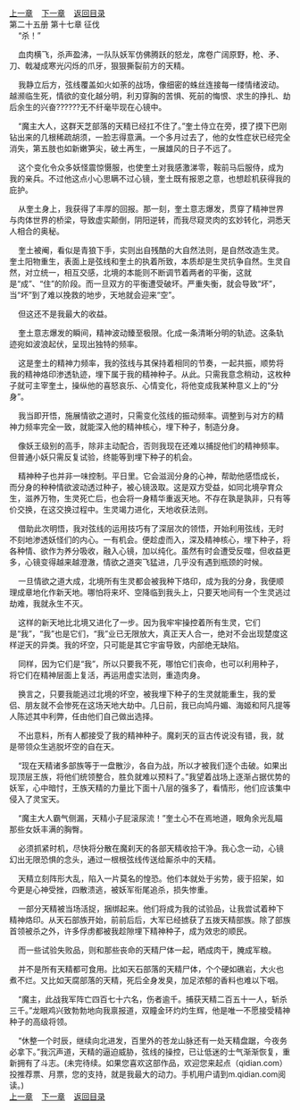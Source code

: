 
[上一章](https://github.com/xiaominghe2014/spider_book/blob/master/book/知北游/第380章.md)&nbsp;&nbsp;&nbsp;&nbsp;[下一章](https://github.com/xiaominghe2014/spider_book/blob/master/book/知北游/第382章.md)&nbsp;&nbsp;&nbsp;&nbsp;[返回目录](https://github.com/xiaominghe2014/spider_book/blob/master/book/知北游/README.md)
<br /> 第二十五册 第十七章 征伐<br />
        “杀！”

    血肉横飞，杀声盈沸，一队队妖军仿佛腾跃的怒龙，席卷广阔原野，枪、矛、刀、戟凝成寒光闪烁的爪牙，狠狠撕裂前方的天精。

    我静立后方，弦线覆盖如火如荼的战场，像细密的蛛丝连接每一缕情绪波动。越濒临生死，情欲的变化越分明，利刃穿胸的苦惧、死前的悔恨、求生的挣扎、劫后余生的兴奋??????无不纤毫毕现在心镜中。

    “魔主大人，这群天芝部落的天精已经扛不住了。”奎土侍立在旁，摸了摸下巴刚钻出来的几根稀疏胡须，一脸志得意满。一个多月过去了，他的女性症状已经完全消失，第五肢也如新嫩笋尖，破土再生，一展雄风的日子不远了。

    这个变化令众多妖怪震惊慑服，也使奎土对我感激涕零，鞍前马后服侍，成为我的亲兵。不过他这点小心思瞒不过心镜，奎土既有报恩之意，也想趁机获得我的庇护。

    从奎土身上，我获得了丰厚的回报。那一刻，奎土意志爆发，贯穿了精神世界与肉体世界的桥梁，导致虚实颠倒，阴阳逆转，而我尽窥灵肉的玄妙转化，洞悉天人相合的奥秘。

    奎土被阉，看似是青狼下手，实则出自残酷的大自然法则，是自然改造生灵。奎土阳物重生，表面上是弦线和奎土的执着所致，本质却是生灵抗争自然。生灵自然，对立统一，相互交感，北境的本能则不断调节着两者的平衡，这就是“成”、“住”的阶段。而一旦双方的平衡遭受破坏。严重失衡，就会导致“坏”，当“坏”到了难以挽救的地步，天地就会迎来“空”。

    但这还不是我最大的收益。

    奎土意志爆发的瞬间，精神波动臻至极限。化成一条清晰分明的轨迹。这条轨迹宛如波浪起伏，呈现出独特的频率。

    这是奎土的精神力频率，我的弦线与其保持着相同的节奏，一起共振，顺势将我的精神烙印渗透轨迹，埋下属于我的精神种子。从此。只需我意念稍动，这枚种子就可主宰奎土，操纵他的喜怒哀乐、心情变化，将他变成我某种意义上的“分身”。

    我当即开悟，施展情欲之道时，只需变化弦线的振动频率。调整到与对方的精神力频率完全一致，就能深入他的精神核心，埋下种子，制造分身。

    像妖王级别的高手，除非主动配合，否则我现在还难以捕捉他们的精神频率。但普通小妖只需反复试验，终能等到埋下种子的机会。

    精神种子也并非一味控制。平日里。它会滋润分身的心神，帮助他感悟成长，而分身的种种情欲波动透过种子，被心镜汲取。这是双方受益，如同北境孕育众生，滋养万物，生灵死亡后，也会将一身精华重返天地。不存在孰是孰非，只有等价交换，在这交换过程中。生灵竭力进化，天地收获法则。

    借助此次明悟，我对弦线的运用技巧有了深层次的领悟，开始利用弦线，无时不刻地渗透妖怪们的内心。一有机会。便趁虚而入，深及精神核心，埋下种子，将各种情、欲作为养分吸收，融入心镜，加以纯化。虽然有时会遭受反噬，但收益更多，心镜变得越来越澄澈，情欲之道突飞猛进，几乎没有遇到瓶颈的时候。

    一旦情欲之道大成，北境所有生灵都会被我种下烙印，成为我的分身，我便顺理成章地化作新天地。哪怕将来坏、空降临到我头上，只要天地间有一个生灵逃过劫难，我就永生不灭。

    这样的新天地比北境又进化了一步。因为我牢牢操控着所有生灵，它们是“我”，“我”也是它们，“我”业已无限放大，真正天人合一，绝对不会出现楚度这样逆天的异类。我的坏空，只可能是其它宇宙导致，内部绝无缺陷。

    同样，因为它们是“我”，所以只要我不死，哪怕它们丧命，也可以利用种子，将它们在精神层面上复活，再运用虚实法则，重造肉身。

    换言之，只要我能逃过北境的坏空，被我埋下种子的生灵就能重生，我的爱侣、朋友就不会惨死在这场天地大劫中。几日前，我已向鸠丹媚、海姬和阿凡提等人陈述其中利弊，任由他们自己做出选择。

    不出意料，所有人都接受了我的精神种子。魔刹天的亘古传说没有错，我，就是带领众生逃脱坏空的自在天。

    “现在天精诸多部族等于一盘散沙，各自为战，所以才被我们逐个击破。如果出现顶层王族，将他们统领整合，胜负就难以预料了。”我望着战场上逐渐占据优势的妖军，心中暗忖，王族天精的力量比下面十八层的强多了，看情形，他们应该集中侵入了灵宝天。

    “魔主大人霸气侧漏，天精小子屁滚尿流！”奎土心不在焉地道，眼角余光乱瞄那些女妖丰满的胸臀。

    必须抓紧时机，尽快将分散在魔刹天的各部天精收拾干净。我心念一动，心镜幻出无限恐惧的念头，通过一根根弦线传送给厮杀中的天精。

    天精立刻阵形大乱，陷入一片莫名的惶恐。他们本就处于劣势，疲于招架，如今更是心神受挫，四散溃逃，被妖军衔尾追杀，损失惨重。

    一部分天精被当场活捉，捆绑起来。他们将成为我的试验品，让我尝试着种下精神烙印。从天石部族开始，前前后后，大军已经掳获了五拨天精部族。除了部族首领被杀之外，许多俘虏都被我趁隙埋下精神种子，成为效忠的顺民。

    而一些试验失败品，则和那些丧命的天精尸体一起，晒成肉干，腌成军粮。

    并不是所有天精都可食用。比如天石部落的天精尸体，个个硬如礁岩，大火也煮不烂。又比如天腐部落的天精，死后全身发臭，加足浓郁的香料也难以下咽。

    “魔主，此战我军阵亡四百七十六名，伤者逾千。捕获天精二百五十一人，斩杀三千。”龙眼鸡兴致勃勃地向我禀报道，双瞳金环灼灼生辉，他是唯一不愿接受精神种子的高级将领。

    “休整一个时辰，继续向北进发，百里外的苍龙山脉还有一处天精盘踞，今夜务必拿下。”我沉声道，天精的逼迫威胁，弦线的操控，已让低迷的士气渐渐恢复，重新拥有了斗志。(未完待续。如果您喜欢这部作品，欢迎您来起点（qidian.com）投推荐票、月票，您的支持，就是我最大的动力。手机用户请到m.qidian.com阅读。)
  <br />
[上一章](https://github.com/xiaominghe2014/spider_book/blob/master/book/知北游/第380章.md)&nbsp;&nbsp;&nbsp;&nbsp;[下一章](https://github.com/xiaominghe2014/spider_book/blob/master/book/知北游/第382章.md)&nbsp;&nbsp;&nbsp;&nbsp;[返回目录](https://github.com/xiaominghe2014/spider_book/blob/master/book/知北游/README.md)
